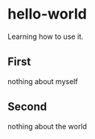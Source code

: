 # hello-world
Learning how to use it.

## First
nothing about myself
## Second
nothing about the world
